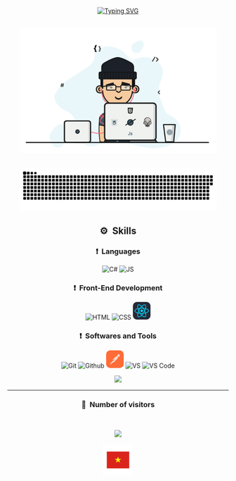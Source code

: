 <p align="center">
<a href="https://git.io/typing-svg"><img src="https://readme-typing-svg.demolab.com/?font=Fira+Code&weight=700&size=23&duration=5003&pause=1000&color=7B04F7&background=FF537800&center=true&vCenter=true&width=435&lines=Hi+%2C+I%27m+LiMaKen+%F0%9F%91%8B" alt="Typing SVG" /></a>
</p>
<p align="center">
  <br><img src="https://github.com/LiMaKen/LiMaKen/blob/d3dc2a569a7690590a2518a36599a1e172973b43/assets/gifs/developer.gif" width="450px">
</p>

<p align="center">
  <br><img src="https://github.com/LiMaKen/LiMaKen/blob/f56bb5ed817e3ec4125fd3b0cf0afa6513517d89/assets/gifs/snake.svg" width="450px">
</p>
 <h2 align="center">⚙️ &nbsp;Skills</h2>

  <h3 align="center">❗ &nbsp;Languages</h3> 
  <p align="center">
     <img src="https://user-images.githubusercontent.com/64439609/212555599-9b7ae14f-093a-41bf-8cb8-3cdefd418636.png" width="40" height="40" alt="C#"/>
     <img src="https://user-images.githubusercontent.com/64439609/212556085-e6f8391a-6f25-43d5-8bfe-818167047cfb.png" width="40" height="40" alt="JS"/>
 
  </p> 
  <h3 align="center">❗ &nbsp;Front-End Development</h3> 
<p align="center">
   <img src="https://user-images.githubusercontent.com/64439609/212556407-f122dc0e-901c-4df7-960f-29a3b52c5349.png" width="40" height="40" alt="HTML" />
   <img src="https://user-images.githubusercontent.com/64439609/212556203-47a51702-fec1-4275-bafb-6afdea15b092.png" width="40" height="40" alt="CSS" />
  <img src="https://github.com/tandpfun/skill-icons/blob/main/icons/React-Dark.svg" width="40" height="40" alt="reactjs" />
     </p> 
  <h3 align="center">❗ &nbsp;Softwares and Tools</h3> 
  <p align="center">
    <img src="https://user-images.githubusercontent.com/64439609/212556685-de9a7c04-31b0-43b6-af39-7c82ac13b321.png" width="40" height="40" alt="Git"/>
    <img src="https://user-images.githubusercontent.com/64439609/212556741-81407849-82c8-4926-854f-820e8a644375.png" width="40" height="40" alt="Github"/>
    <img src="https://github.com/tandpfun/skill-icons/blob/main/icons/Postman.svg" width="40" height="40" alt="postman"/>
    <img src="https://user-images.githubusercontent.com/64439609/212556816-5f39489d-6cee-4f1c-997f-4d30a391287c.png" width="40" height="40" alt="VS"/>
    <img src="https://user-images.githubusercontent.com/64439609/212556802-77a65ec1-aa71-4272-b603-1a57d1914678.png" width="40" height="40" alt="VS Code"/>
   </p> 






 <p align="center">
<a href="https://github.com/LiMaKen">
  <img height="180em" src="https://github-readme-stats-eight-theta.vercel.app/api?username=LiMaKen&show_icons=true&theme=react&include_all_commits=true&locale=vi"/>
</a>
</p>

-----

### <p align="center">👀 &nbsp;Number of visitors</p>
<br>
<p align="center">
  <img src="https://profile-counter.glitch.me/LiMaKen/count.svg" />
</p>

<p align="center">
  <a href="http://forthebadge.com/"><img width="70px"src="https://github.com/LiMaKen/LiMaKen/blob/main/assets/gifs/vn.svg"/></a>
</p>


